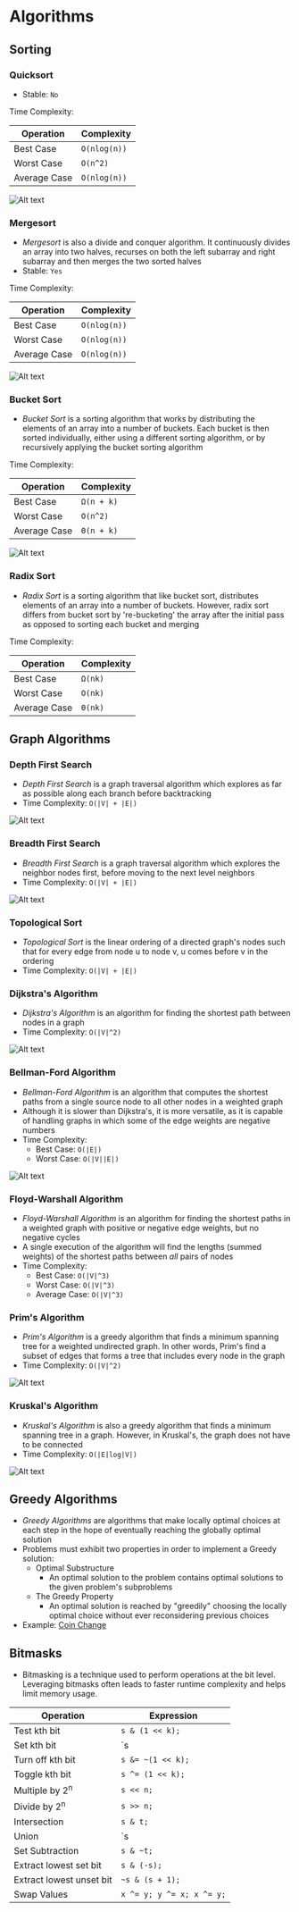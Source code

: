 # Algorithms

## Sorting

### Quicksort

- Stable: `No`

Time Complexity:

| Operation    | Complexity   |
| ------------ | ------------ |
| Best Case    | `O(nlog(n))` |
| Worst Case   | `O(n^2)`     |
| Average Case | `O(nlog(n))` |

![Alt text](images/quicksort.gif?raw=true "Quicksort")

### Mergesort

- _Mergesort_ is also a divide and conquer algorithm. It continuously divides an array into two halves, recurses on both the left subarray and right subarray and then merges the two sorted halves
- Stable: `Yes`

Time Complexity:

| Operation    | Complexity   |
| ------------ | ------------ |
| Best Case    | `O(nlog(n))` |
| Worst Case   | `O(nlog(n))` |
| Average Case | `O(nlog(n))` |

![Alt text](images/mergesort.gif?raw=true "Mergesort")

### Bucket Sort

- _Bucket Sort_ is a sorting algorithm that works by distributing the elements of an array into a number of buckets. Each bucket is then sorted individually, either using a different sorting algorithm, or by recursively applying the bucket sorting algorithm

Time Complexity:

| Operation    | Complexity |
| ------------ | ---------- |
| Best Case    | `Ω(n + k)` |
| Worst Case   | `O(n^2)`   |
| Average Case | `Θ(n + k)` |

![Alt text](images/bucketsort.png?raw=true "Bucket Sort")

### Radix Sort

- _Radix Sort_ is a sorting algorithm that like bucket sort, distributes elements of an array into a number of buckets. However, radix sort differs from bucket sort by 're-bucketing' the array after the initial pass as opposed to sorting each bucket and merging

Time Complexity:

| Operation    | Complexity |
| ------------ | ---------- |
| Best Case    | `Ω(nk)`    |
| Worst Case   | `O(nk)`    |
| Average Case | `Θ(nk)`    |

## Graph Algorithms

### Depth First Search

- _Depth First Search_ is a graph traversal algorithm which explores as far as possible along each branch before backtracking
- Time Complexity: `O(|V| + |E|)`

![Alt text](images/dfsbfs.gif?raw=true "DFS / BFS Traversal")

### Breadth First Search

- _Breadth First Search_ is a graph traversal algorithm which explores the neighbor nodes first, before moving to the next level neighbors
- Time Complexity: `O(|V| + |E|)`

![Alt text](images/dfsbfs.gif?raw=true "DFS / BFS Traversal")

### Topological Sort

- _Topological Sort_ is the linear ordering of a directed graph's nodes such that for every edge from node u to node v, u comes before v in the ordering
- Time Complexity: `O(|V| + |E|)`

### Dijkstra's Algorithm

- _Dijkstra's Algorithm_ is an algorithm for finding the shortest path between nodes in a graph
- Time Complexity: `O(|V|^2)`

![Alt text](images/dijkstra.gif?raw=true "Dijkstra's")

### Bellman-Ford Algorithm

- _Bellman-Ford Algorithm_ is an algorithm that computes the shortest paths from a single source node to all other nodes in a weighted graph
- Although it is slower than Dijkstra's, it is more versatile, as it is capable of handling graphs in which some of the edge weights are negative numbers
- Time Complexity:
  - Best Case: `O(|E|)`
  - Worst Case: `O(|V||E|)`

![Alt text](images/bellman-ford.gif?raw=true "Bellman-Ford")

### Floyd-Warshall Algorithm

- _Floyd-Warshall Algorithm_ is an algorithm for finding the shortest paths in a weighted graph with positive or negative edge weights, but no negative cycles
- A single execution of the algorithm will find the lengths (summed weights) of the shortest paths between _all_ pairs of nodes
- Time Complexity:
  - Best Case: `O(|V|^3)`
  - Worst Case: `O(|V|^3)`
  - Average Case: `O(|V|^3)`

### Prim's Algorithm

- _Prim's Algorithm_ is a greedy algorithm that finds a minimum spanning tree for a weighted undirected graph. In other words, Prim's find a subset of edges that forms a tree that includes every node in the graph
- Time Complexity: `O(|V|^2)`

![Alt text](images/prim.gif?raw=true "Prim's Algorithm")

### Kruskal's Algorithm

- _Kruskal's Algorithm_ is also a greedy algorithm that finds a minimum spanning tree in a graph. However, in Kruskal's, the graph does not have to be connected
- Time Complexity: `O(|E|log|V|)`

![Alt text](images/kruskal.gif?raw=true "Kruskal's Algorithm")

## Greedy Algorithms

- _Greedy Algorithms_ are algorithms that make locally optimal choices at each step in the hope of eventually reaching the globally optimal solution
- Problems must exhibit two properties in order to implement a Greedy solution:
  - Optimal Substructure
    - An optimal solution to the problem contains optimal solutions to the given problem's subproblems
  - The Greedy Property
    - An optimal solution is reached by "greedily" choosing the locally optimal choice without ever reconsidering previous choices
- Example: [Coin Change](all-problems/coin-change.md)

## Bitmasks

- Bitmasking is a technique used to perform operations at the bit level. Leveraging bitmasks often leads to faster runtime complexity and helps limit memory usage.

| Operation                 | Expression                |
| ------------------------- | ------------------------- |
| Test kth bit              | `s & (1 << k);`           |
| Set kth bit               | `s |= (1 << k);`          |
| Turn off kth bit          | `s &= ~(1 << k);`         |
| Toggle kth bit            | `s ^= (1 << k);`          |
| Multiple by 2<sup>n</sup> | `s << n;`                 |
| Divide by 2<sup>n</sup>   | `s >> n;`                 |
| Intersection              | `s & t;`                  |
| Union                     | `s | t;`                  |
| Set Subtraction           | `s & ~t;`                 |
| Extract lowest set bit    | `s & (-s);`               |
| Extract lowest unset bit  | `~s & (s + 1);`           |
| Swap Values               | `x ^= y; y ^= x; x ^= y;` |
